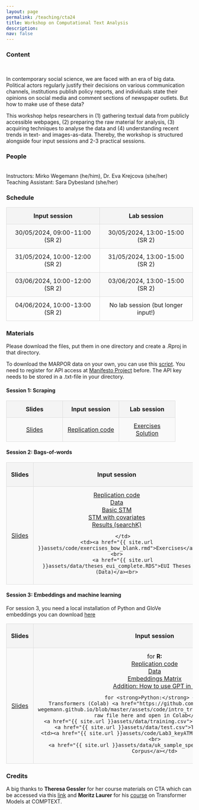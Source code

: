 ```yaml
---
layout: page
permalink: /teaching/cta24
title: Workshop on Computational Text Analysis
description: 
nav: false
---
```

<head>
<style>
        table {
            width: 100%;
            border-collapse: collapse;
            text-align: center;
        }
        th, td {
            padding: 12px;
            border: 1px solid #ddd;
        }
        th {
            background-color: #f4f4f4;
            font-weight: bold;
        }
        tr:nth-child(even) {
            background-color: #f9f9f9;
        }
        tr:hover {
            background-color: #f1f1f1;
        }
</style>
</head>

<body>
<h3>Content</h3><br>
<p>In contemporary social science, we are faced with an era of big data. Political actors regularly justify
their decisions on various communication channels, institutions publish policy reports, and
individuals state their opinions on social media and comment sections of newspaper outlets. But
how to make use of these data? </p>
<p>This workshop helps researchers in (1) gathering textual data from publicly accessible webpages, (2)
preparing the raw material for analysis, (3) acquiring techniques to analyse the data and (4)
understanding recent trends in text- and images-as-data. Thereby, the workshop is structured
alongside four input sessions and 2-3 practical sessions.</p>

<h3>People</h3><br>
Instructors: Mirko Wegemann (he/him), Dr. Eva Krejcova (she/her) <br>
Teaching Assistant: Sara Dybesland (she/her) <br>

<h3>Schedule</h3>
<table style="width:100%; text-align:center;">
  <tr>
    <th style="width:45%;">Input session</th>
    <th style="width:45%;">Lab session</th>
  </tr>
  <tr>
    <td>30/05/2024, 09:00-11:00 (SR 2)</td>
    <td>30/05/2024, 13:00-15:00 (SR 2)</td>
  </tr>
  <tr>
    <td>31/05/2024, 10:00-12:00 (SR 2)</td>
    <td>31/05/2024, 13:00-15:00 (SR 2)</td>
  </tr>
  <tr>
    <td>03/06/2024, 10:00-12:00 (SR 2)</td>
    <td>03/06/2024, 13:00-15:00 (SR 2)</td>
  </tr>
  <tr>
    <td>04/06/2024, 10:00-13:00 (SR 2)</td>
    <td>No lab session (but longer input!)</td>
  </tr>
</table>

<h3>Materials</h3>
Please download the files, put them in one directory and create a .Rproj in that directory. <br>

To download the MARPOR data on your own, you can use this <a href="{{ site.url }}assets/code/download_marpor.Rmd">script</a>. You need to register for API access at <a href="https://manifesto-project.wzb.eu/information/documents/api">Manifesto Project</a> before.
The API key needs to be stored in a .txt-file in your directory. 


<h4>Session 1: Scraping</h4>
<table style="width:100%; text-align:center;">
  <tr>
    <th style="width:33%;">Slides</th>
    <th style="width:33%;">Input session</th>
	<th style="width:33%;">Lab session</th>
  </tr>
  <tr>
    <td><a href="{{ site.url }}assets/pdf/scraping.pdf">Slides</a><br></td>
    <td><a href="{{ site.url }}assets/code/scraping.Rmd">Replication code</a><br> </td>
    <td><a href="{{ site.url }}assets/code/scraping_exercises_empty.Rmd">Exercises</a> <br>
	<a href="{{ site.url }}assets/code/solution_scraping_exercises.Rmd">Solution</a></td>
  </tr>
 </table>
 
<h4>Session 2: Bags-of-words</h4>
<table style="width:100%; text-align:center;">
  <tr>
    <th style="width:33%;">Slides</th>
    <th style="width:33%;">Input session</th>
	<th style="width:33%;">Lab session</th>
  </tr>
  <tr>
    <td><a href="{{ site.url }}assets/pdf/bags_words.pdf">Slides</a></td>
    <td>
	  <a href="{{ site.url }}assets/code/bow.RMD">Replication code</a><br>
      <a href="{{ site.url }}assets/data/data_prep.RDS">Data</a><br>
      <a href="{{ site.url }}assets/data/stm_marpor.RDS">Basic STM</a>  <br>    
	  <a href="{{ site.url }}assets/data/stm_marpor_parfam.RDS">STM with covariates</a> <br> 
	  <a href="{{ site.url }}assets/data/searchK.RDS">Results (searchK)</a> 

		</td>
    <td><a href="{{ site.url }}assets/code/exercises_bow_blank.rmd">Exercises</a><br>
		<a href="{{ site.url }}assets/data/theses_eui_complete.RDS">EUI Theses (Data)</a><br>

</td>
  </tr>
</table>

<h4>Session 3: Embeddings and machine learning</h4>

For session 3, you need a local installation of Python and GloVe embeddings you can download <a href="https://nlp.stanford.edu/projects/glove/">here</a> <br>
<table style="width:100%; text-align:center;">
  <tr>
    <th style="width:33%;">Slides</th>
    <th style="width:33%;">Input session</th>
	<th style="width:33%;">Lab session</th>
  </tr>
  <tr>
    <td><a href="{{ site.url }}assets/pdf/transformers.pdf">Slides</a></td>
    <td>for <strong>R:</strong> <br> 
		  <a href="{{ site.url }}assets/code/embeddings.RMD">Replication code</a><br>
	      <a href="{{ site.url }}assets/data/data_prep.RDS">Data</a><br>
		  <a href="{{ site.url }}assets/data/embeddings_mat.RDS">Embeddings Matrix</a><br>
		  <a href="{{ site.url }}assets/code/gpt_in_r.Rmd">Addition: How to use GPT in R</a><br>

	for <strong>Python:</strong> <br>
	Transformers (Colab) <a href="https://github.com/mirko-wegemann/mirko-wegemann.github.io/blob/master/assets/code/intro_transformers.ipynb">Download raw file here and open in Colab</a> <br>
	  <a href="{{ site.url }}assets/data/training.csv">Training data</a><br>	  
	  <a href="{{ site.url }}assets/data/test.csv">Test data</a><br> </td>
    <td><a href="{{ site.url }}assets/code/Lab3_keyATM.Rmd">Script (keyATM)</a> <br>
	<a href="{{ site.url }}assets/data/uk_sample_speeches.RData">UK Speech Corpus</a></td>
  </tr>
  </table>
  
  <h3>Credits</h3>
 A big thanks to <strong>Theresa Gessler</strong> for her course materials on CTA which can be accessed via this <a href="http://theresagessler.eu/eui_cta/">link</a> and <strong>Moritz Laurer</strong> for his <a href="https://github.com/MoritzLaurer/transformers-workshop-comptext-2023/tree/master">course</a> on Transformer Models at COMPTEXT. 
</body>